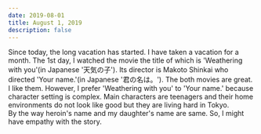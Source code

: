 ```yaml
---
date: 2019-08-01
title: August 1, 2019
description: false
---
```


Since today, the long vacation has started. I have taken a vacation for a month. The 1st day, I watched the movie the title of which is 'Weathering with you'(in Japanese '天気の子'). Its director is Makoto Shinkai who directed 'Your name.'(in Japanese '君の名は。'). The both movies are great. I like them. However, I prefer 'Weathering with you' to 'Your name.' because character setting is complex. Main characters are teenagers and their home environments do not look like good but they are living hard in Tokyo.  
By the way heroin's name and my daughter's name are same. So, I might have empathy with the story.